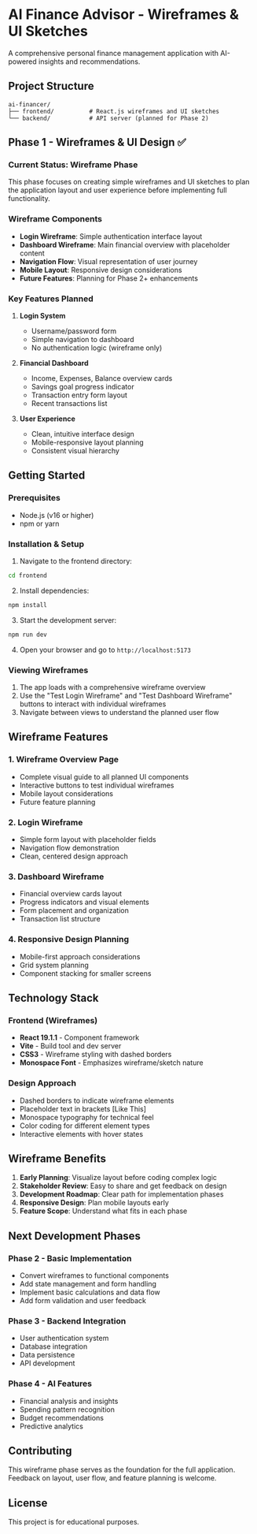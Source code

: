 # AI Finance Advisor - Wireframes & UI Sketches

A comprehensive personal finance management application with AI-powered insights and recommendations.

## Project Structure

```
ai-financer/
├── frontend/          # React.js wireframes and UI sketches
└── backend/           # API server (planned for Phase 2)
```

## Phase 1 - Wireframes & UI Design ✅

### Current Status: Wireframe Phase
This phase focuses on creating simple wireframes and UI sketches to plan the application layout and user experience before implementing full functionality.

### Wireframe Components
- **Login Wireframe**: Simple authentication interface layout
- **Dashboard Wireframe**: Main financial overview with placeholder content
- **Navigation Flow**: Visual representation of user journey
- **Mobile Layout**: Responsive design considerations
- **Future Features**: Planning for Phase 2+ enhancements

### Key Features Planned
1. **Login System**
   - Username/password form
   - Simple navigation to dashboard
   - No authentication logic (wireframe only)

2. **Financial Dashboard**
   - Income, Expenses, Balance overview cards
   - Savings goal progress indicator
   - Transaction entry form layout
   - Recent transactions list

3. **User Experience**
   - Clean, intuitive interface design
   - Mobile-responsive layout planning
   - Consistent visual hierarchy

## Getting Started

### Prerequisites
- Node.js (v16 or higher)
- npm or yarn

### Installation & Setup

1. Navigate to the frontend directory:
```bash
cd frontend
```

2. Install dependencies:
```bash
npm install
```

3. Start the development server:
```bash
npm run dev
```

4. Open your browser and go to `http://localhost:5173`

### Viewing Wireframes
1. The app loads with a comprehensive wireframe overview
2. Use the "Test Login Wireframe" and "Test Dashboard Wireframe" buttons to interact with individual wireframes
3. Navigate between views to understand the planned user flow

## Wireframe Features

### 1. Wireframe Overview Page
- Complete visual guide to all planned UI components
- Interactive buttons to test individual wireframes
- Mobile layout considerations
- Future feature planning

### 2. Login Wireframe
- Simple form layout with placeholder fields
- Navigation flow demonstration
- Clean, centered design approach

### 3. Dashboard Wireframe
- Financial overview cards layout
- Progress indicators and visual elements
- Form placement and organization
- Transaction list structure

### 4. Responsive Design Planning
- Mobile-first approach considerations
- Grid system planning
- Component stacking for smaller screens

## Technology Stack

### Frontend (Wireframes)
- **React 19.1.1** - Component framework
- **Vite** - Build tool and dev server
- **CSS3** - Wireframe styling with dashed borders
- **Monospace Font** - Emphasizes wireframe/sketch nature

### Design Approach
- Dashed borders to indicate wireframe elements
- Placeholder text in brackets [Like This]
- Monospace typography for technical feel
- Color coding for different element types
- Interactive elements with hover states

## Wireframe Benefits

1. **Early Planning**: Visualize layout before coding complex logic
2. **Stakeholder Review**: Easy to share and get feedback on design
3. **Development Roadmap**: Clear path for implementation phases
4. **Responsive Design**: Plan mobile layouts early
5. **Feature Scope**: Understand what fits in each phase

## Next Development Phases

### Phase 2 - Basic Implementation
- Convert wireframes to functional components
- Add state management and form handling
- Implement basic calculations and data flow
- Add form validation and user feedback

### Phase 3 - Backend Integration
- User authentication system
- Database integration
- Data persistence
- API development

### Phase 4 - AI Features
- Financial analysis and insights
- Spending pattern recognition
- Budget recommendations
- Predictive analytics

## Contributing

This wireframe phase serves as the foundation for the full application. Feedback on layout, user flow, and feature planning is welcome.

## License

This project is for educational purposes.

